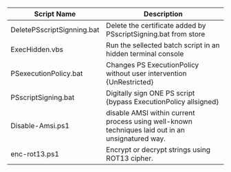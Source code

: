 <br />

|Script Name|Description|
|---|---|
|DeletePSscriptSignning.bat|Delete the certificate added by PSscriptSigning.bat from store|
|ExecHidden.vbs|Run the sellected batch script in an hidden terminal console|
|PSexecutionPolicy.bat|Changes PS ExecutionPolicy without user intervention {UnRestricted}|
|PSscriptSigning.bat|Digitally sign ONE PS script {bypass ExecutionPolicy allsigned}|
|Disable-Amsi.ps1|disable AMSI within current process using well-known techniques laid out in an unsignatured way.|
|enc-rot13.ps1|Encrypt or decrypt strings using ROT13 cipher.|
